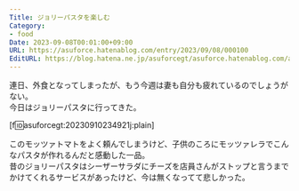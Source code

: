 ```yaml
---
Title: ジョリーパスタを楽しむ
Category:
- food
Date: 2023-09-08T00:01:00+09:00
URL: https://asuforce.hatenablog.com/entry/2023/09/08/000100
EditURL: https://blog.hatena.ne.jp/asuforcegt/asuforce.hatenablog.com/atom/entry/820878482966405177
---
```


連日、外食となってしまったが、もう今週は妻も自分も疲れているのでしょうがない。  
今日はジョリーパスタに行ってきた。

[f:id:asuforcegt:20230910234921j:plain]

このモッツァトマトをよく頼んでしまうけど、子供のころにモッツァレラでこんなパスタが作れるんだと感動した一品。  
昔のジョリーパスタはシーザーサラダにチーズを店員さんがストップと言うまでかけてくれるサービスがあったけど、今は無くなってて悲しかった。
